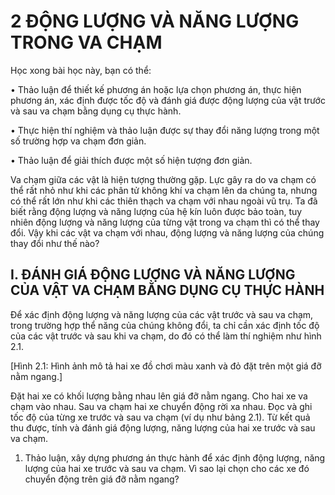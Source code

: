 # 2 ĐỘNG LƯỢNG VÀ NĂNG LƯỢNG TRONG VA CHẠM

Học xong bài học này, bạn có thể:

• Thảo luận để thiết kế phương án hoặc lựa chọn phương án, thực hiện phương án, xác định được tốc độ và đánh giá được động lượng của vật trước và sau va chạm bằng dụng cụ thực hành.

• Thực hiện thí nghiệm và thảo luận được sự thay đổi năng lượng trong một số trường hợp va chạm đơn giản.

• Thảo luận để giải thích được một số hiện tượng đơn giản.

Va chạm giữa các vật là hiện tượng thường gặp. Lực gây ra do va chạm có thể rất nhỏ như khi các phân tử không khí va chạm lên da chúng ta, nhưng có thể rất lớn như khi các thiên thạch va chạm với nhau ngoài vũ trụ. Ta đã biết rằng động lượng và năng lượng của hệ kín luôn được bảo toàn, tuy nhiên động lượng và năng lượng của từng vật trong va chạm thì có thể thay đổi. Vậy khi các vật va chạm với nhau, động lượng và năng lượng của chúng thay đổi như thế nào?

## I. ĐÁNH GIÁ ĐỘNG LƯỢNG VÀ NĂNG LƯỢNG CỦA VẬT VA CHẠM BẰNG DỤNG CỤ THỰC HÀNH

Để xác định động lượng và năng lượng của các vật trước và sau va chạm, trong trường hợp thể năng của chúng không đổi, ta chỉ cần xác định tốc độ của các vật trước và sau khi va chạm, do đó có thể làm thí nghiệm như hình 2.1.

[Hình 2.1: Hình ảnh mô tả hai xe đồ chơi màu xanh và đỏ đặt trên một giá đỡ nằm ngang.]

Đặt hai xe có khối lượng bằng nhau lên giá đỡ nằm ngang. Cho hai xe va chạm vào nhau. Sau va chạm hai xe chuyển động rời xa nhau. Đọc và ghi tốc độ của từng xe trước và sau va chạm (ví dụ như bảng 2.1). Từ kết quả thu được, tính và đánh giá động lượng, năng lượng của hai xe trước và sau va chạm.

1. Thảo luận, xây dựng phương án thực hành để xác định động lượng, năng lượng của hai xe trước và sau va chạm. Vì sao lại chọn cho các xe đó chuyển động trên giá đỡ nằm ngang?